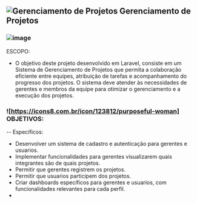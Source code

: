 ## ![Gerenciamento de Projetos](https://img.icons8.com/ios-filled/50/000000/project-management.png) Gerenciamento de Projetos 

### ![image](https://github.com/user-attachments/assets/2557f9ad-6b79-462d-b332-b0feb60354c9)
 ESCOPO:
- O objetivo deste projeto desenvolvido em Laravel, consiste em um Sistema de Gerenciamento de Projetos que permita a colaboração eficiente entre equipes, atribuição de tarefas e acompanhamento do progresso dos projetos. O sistema deve atender às necessidades de gerentes e membros da equipe para otimizar o gerenciamento e a execução dos projetos.

### ![https://icons8.com.br/icon/123812/purposeful-woman] OBJETIVOS:
-- Específicos:
- Desenvolver um sistema de cadastro e autenticação para gerentes e usuarios.
- Implementar funcionalidades para gerentes visualizarem quais integrantes são de quais projetos.
- Permitir que gerentes registrem os projetos.
- Permitir que usuarios participem dos projetos.
- Criar dashboards específicos para gerentes e usuarios, com funcionalidades relevantes para cada perfil.
- 






